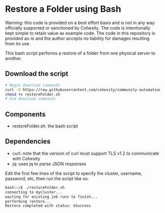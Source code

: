 # Restore a Folder using Bash

Warning: this code is provided on a best effort basis and is not in any way officially supported or sanctioned by Cohesity. The code is intentionally kept simple to retain value as example code. The code in this repository is provided as-is and the author accepts no liability for damages resulting from its use.

This bash script performs a restore of a folder from one physical server to another.

## Download the script

```bash
# Begin download commands
curl -O https://raw.githubusercontent.com/cohesity/community-automation-samples/main/bash/restoreFolder/restoreFolder.sh
chmod +x restoreFolder.sh
# End download commands
```

## Components

* restoreFolder.sh: the bash script

## Dependencies

* curl: note that the version of curl must support TLS v1.2 to communicate with Cohesity
* jq: uses jq to parse JSON responses

Edit the first few lines of the script to specify the cluster, username, password, etc, then run the script like so:

```bash
bash:~/$ ./restoreFolder.sh
connecting to mycluster...
waiting for existing job runs to finish...
performing restore...
Restore completed with status: kSuccess
```
